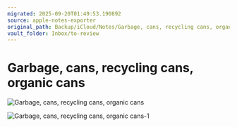 ```yaml
---
migrated: 2025-09-20T01:49:53.190892
source: apple-notes-exporter
original_path: Backup/iCloud/Notes/Garbage, cans, recycling cans, organic cans.md
vault_folder: Inbox/to-review
---
```

# Garbage, cans, recycling cans, organic cans
![Garbage, cans, recycling cans, organic cans](images/Garbage,%20cans,%20recycling%20cans,%20organic%20cans.jpeg)

![Garbage, cans, recycling cans, organic cans-1](images/Garbage,%20cans,%20recycling%20cans,%20organic%20cans-1.jpeg)

